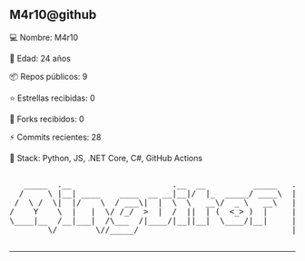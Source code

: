  
M4r10@github
--------------------------
💻 Nombre: M4r10 

🎂 Edad: 24 años 

📦 Repos públicos: 9 

⭐ Estrellas recibidas: 0 

🍴 Forks recibidos: 0 

⚡ Commits recientes: 28 


🧠 Stack: Python, JS, .NET Core, C#, GitHub Actions 


<pre>             
   _____  .__                     .__  __          _____   ._.     _____      _____        ___________    
  /     \ |__| ____    ____  __ __|__|/  |_  _____/ ____\  | |    /     \    /  |  |______/_   \   _  \   
 /  \ /  \|  |/    \  / ___\|  |  \  \   __\/  _ \   __\   |_|   /  \ /  \  /   |  |\_  __ \   /  /_\  \  
/    Y    \  |   |  \/ /_/  >  |  /  ||  | (  <_> )  |     |-|  /    Y    \/    ^   /|  | \/   \  \_/   \ 
\____|__  /__|___|  /\___  /|____/|__||__|  \____/|__|     | |  \____|__  /\____   | |__|  |___|\_____  / 
        \/        \//_____/                                |_|          \/      |__|                  \/  
 </pre>

--------------------------
